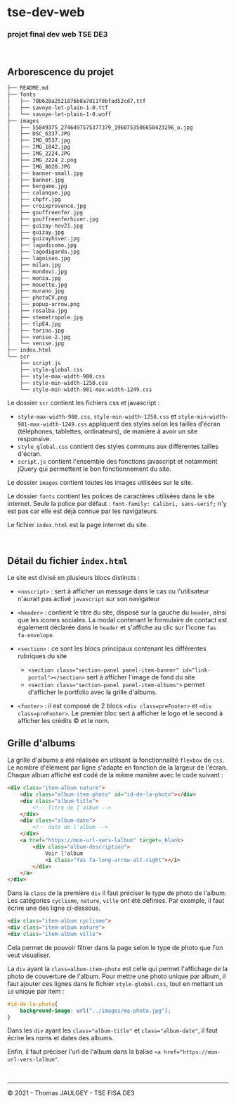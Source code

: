 # tse-dev-web
### projet final dev web TSE DE3
<br />

## Arborescence du projet
```bash
├── README.md
├── fonts
│   ├── 70b628a2521876b8a7d11f8bfad52cd7.ttf
│   ├── savoye-let-plain-1-0.ttf
│   └── savoye-let-plain-1-0.woff
├── images
│   ├── 55849375_2746497575377379_1960753506650423296_o.jpg
│   ├── DSC_6337.JPG
│   ├── IMG_0537.jpg
│   ├── IMG_1842.jpg
│   ├── IMG_2224.JPG
│   ├── IMG_2224_2.png
│   ├── IMG_8020.JPG
│   ├── banner-small.jpg
│   ├── banner.jpg
│   ├── bergamo.jpg
│   ├── calanque.jpg
│   ├── chpfr.jpg
│   ├── croixprovence.jpg
│   ├── gouffreenfer.jpg
│   ├── gouffreenferhiver.jpg
│   ├── guizay-nov21.jpg
│   ├── guizay.jpg
│   ├── guizayhiver.jpg
│   ├── lagodicomo.jpg
│   ├── lagodigarda.jpg
│   ├── lagoiseo.jpg
│   ├── milan.jpg
│   ├── mondovi.jpg
│   ├── monza.jpg
│   ├── mouette.jpg
│   ├── murano.jpg
│   ├── photoCV.png
│   ├── popup-arrow.png
│   ├── rosalba.jpg
│   ├── stemetropole.jpg
│   ├── tlpE4.jpg
│   ├── torino.jpg
│   ├── venise-2.jpg
│   └── venise.jpg
├── index.html
└── scr
    ├── script.js
    ├── style-global.css
    ├── style-max-width-980.css
    ├── style-min-width-1250.css
    └── style-min-width-981-max-width-1249.css
```

Le dossier ```scr``` contient les fichiers css et javascript : 
- ```style-max-width-980.css```, ```style-min-width-1250.css``` et ```style-min-width-981-max-width-1249.css``` appliquent des styles selon les tailles d'écran (téléphones, tablettes, ordinateurs), de manière à avoir un site responsive.
-  ```style_global.css``` contient des styles communs aux différentes tailles d'écran.
- ```script.js``` contient l'ensemble des fonctions javascript et notamment jQuery qui permettent le bon fonctionnement du site.

Le dossier ```images``` contient toutes les images utilisées sur le site.

Le dossier ```fonts``` contient les polices de caractères utilisées dans le site internet. Seule la police par défaut : ```font-family: Calibri, sans-serif;``` n'y est pas car elle est déjà connue par les navigateurs.

Le fichier ```index.html``` est la page internet du site.

<br />

## Détail du fichier ```index.html```
Le site est divisé en plusieurs blocs distincts : 
- ```<noscript>``` : sert à afficher un message dans le cas ou l'utilisateur n'aurait pas activé ```javascript``` sur son navigateur

- ```<header>``` : contient le titre du site, disposé sur la gauche du ```header```, ainsi que les icones sociales. La modal contenant le formulaire de contact est également déclarée dans le ```header``` et s'affiche au clic sur l'icone ```fas fa-envelope```.

- ```<section>``` : ce sont les blocs principaux contenant les différentes rubriques du site
    - ```<section class="section-panel panel-item-banner" id="link-portal"></section>``` sert à afficher l'image de fond du site
    - ```<section class="section-panel panel-item-albums">``` permet d'afficher le portfolio avec la grille d'albums.

- ```<footer>``` : il est composé de 2 blocs ```<div class=preFooter>``` et ```<div class=preFooter>```. Le premier bloc sert à afficher le logo et le second à afficher les crédits &copy; et le nom.


## Grille d'albums
La grille d'albums a été réalisée en utilsant la fonctionnalité ```flexbox``` de ```css```. Le nombre d'élément par ligne s'adapte en fonction de la largeur de l'écran. 
Chaque album affiché est codé de la même manière avec le code suivant :
```html
<div class="item-album nature">
    <div class="album-item-photo" id="id-de-la-photo"></div>
    <div class="album-title">
        <!-- Titre de l'album -->
    </div>
    <div class="album-date">
        <!-- date de l'album -->
    </div>
    <a href="https://mon-url-vers-lalbum" target=_blank>
        <div class="album-description">
            Voir l'album 
            <i class="fas fa-long-arrow-alt-right"></i>
        </div>
    </a>
</div>
```
Dans la ```class``` de la première ```div``` il faut préciser le type de photo de l'album. Les catégories ```cyclisme```, ```nature```, ```ville``` ont été définies. Par exemple, il faut écrire une des ligne ci-dessous.
```html
<div class="item-album cyclisme">
<div class="item-album nature">
<div class="item-album ville">
```
Cela permet de pouvoir filtrer dans la page selon le type de photo que l'on veut visualiser.

La ```div``` ayant la ```class=album-item-photo``` est celle qui permet l'affichage de la photo de couverture de l'album. 
Pour mettre une photo unique par album, il faut ajouter ces lignes dans le fichier ```style-global.css```, tout en mettant un ```id``` unique par item : 
```css
#id-de-la-photo{
    background-image: url("../images/ma-photo.jpg");
}
```
Dans les ```div``` ayant les ```class="album-title"``` et ```class="album-date"```, il faut écrire les noms et dates des albums.

Enfin, il faut préciser l'url de l'album dans la balise ```<a href="https://mon-url-vers-lalbum"```.

<br /><hr />
&copy; 2021 - Thomas JAULGEY - TSE FISA DE3